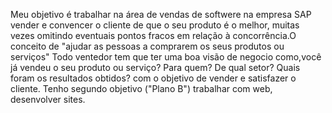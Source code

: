 Meu objetivo é trabalhar na área de vendas de softwere na empresa SAP vender e convencer o cliente de que o seu produto é o melhor, muitas vezes omitindo eventuais pontos fracos em relação à concorrência.O conceito de "ajudar as pessoas a comprarem os seus produtos ou serviços"
Todo ventedor tem que ter uma boa visão de negocio como,você já vendeu o seu produto ou serviço? Para quem? De qual setor? Quais foram os resultados obtidos? com o objetivo de vender e satisfazer o cliente. Tenho segundo objetivo ("Plano B") trabalhar com web, desenvolver sites.
